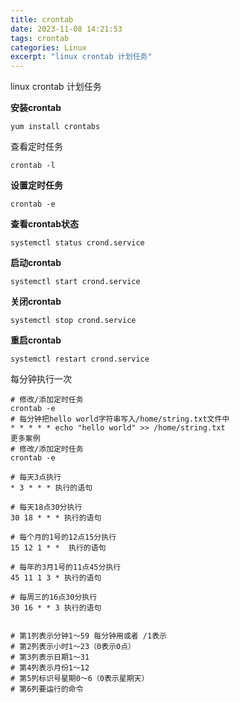 ```yaml
---
title: crontab
date: 2023-11-08 14:21:53
tags: crontab
categories: Linux
excerpt: "linux crontab 计划任务"
---
```


linux crontab 计划任务



**安装crontab**

```shell
yum install crontabs 
```

<!--more-->

查看定时任务

```shell
crontab -l
```

**设置定时任务**

```shell
crontab -e
```



**查看crontab状态**

```shell
systemctl status crond.service
```

**启动crontab**

```shell
systemctl start crond.service
```

**关闭crontab**

```shell
systemctl stop crond.service
```

**重启crontab**

```shell
systemctl restart crond.service
```



每分钟执行一次

```shell
# 修改/添加定时任务
crontab -e
# 每分钟把hello world字符串写入/home/string.txt文件中
* * * * * echo "hello world" >> /home/string.txt
更多案例
# 修改/添加定时任务
crontab -e

# 每天3点执行
* 3 * * * 执行的语句

# 每天18点30分执行
30 18 * * * 执行的语句

# 每个月的1号的12点15分执行
15 12 1 * *  执行的语句

# 每年的3月1号的11点45分执行
45 11 1 3 * 执行的语句

# 每周三的16点30分执行
30 16 * * 3 执行的语句


# 第1列表示分钟1～59 每分钟用或者 /1表示 
# 第2列表示小时1～23（0表示0点） 
# 第3列表示日期1～31 
# 第4列表示月份1～12 
# 第5列标识号星期0～6（0表示星期天） 
# 第6列要运行的命令
```
